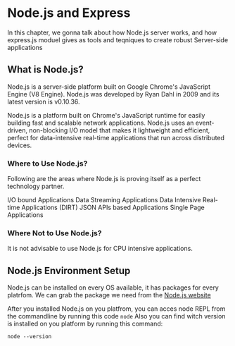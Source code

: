 # Node.js and Express
In this chapter, we gonna talk about how Node.js server works, and how express.js moduel
gives as tools and teqniques to create robust Server-side applications

## What is Node.js?
Node.js is a server-side platform built on Google Chrome's JavaScript Engine (V8 Engine). Node.js was developed by Ryan Dahl in 2009 and its latest version is v0.10.36. 

Node.js is a platform built on Chrome's JavaScript runtime for easily building fast and scalable network applications. Node.js uses an event-driven, non-blocking I/O model that makes it lightweight and efficient, perfect for data-intensive real-time applications that run across distributed devices.

### Where to Use Node.js?
Following are the areas where Node.js is proving itself as a perfect technology partner.

I/O bound Applications
Data Streaming Applications
Data Intensive Real-time Applications (DIRT)
JSON APIs based Applications
Single Page Applications

### Where Not to Use Node.js?
It is not advisable to use Node.js for CPU intensive applications.


## Node.js Environment Setup
Node.js can be installed on every OS available, it has packages for every platrfom.
We can grab the package we need from the [Node.js website](https://nodejs.org/)

After you installed Node.js on you platfrom, you can acces node REPL from the commandline by running this code `node`
Also you can find witch version is installed on you platform by running this command:
```
node --version
```


